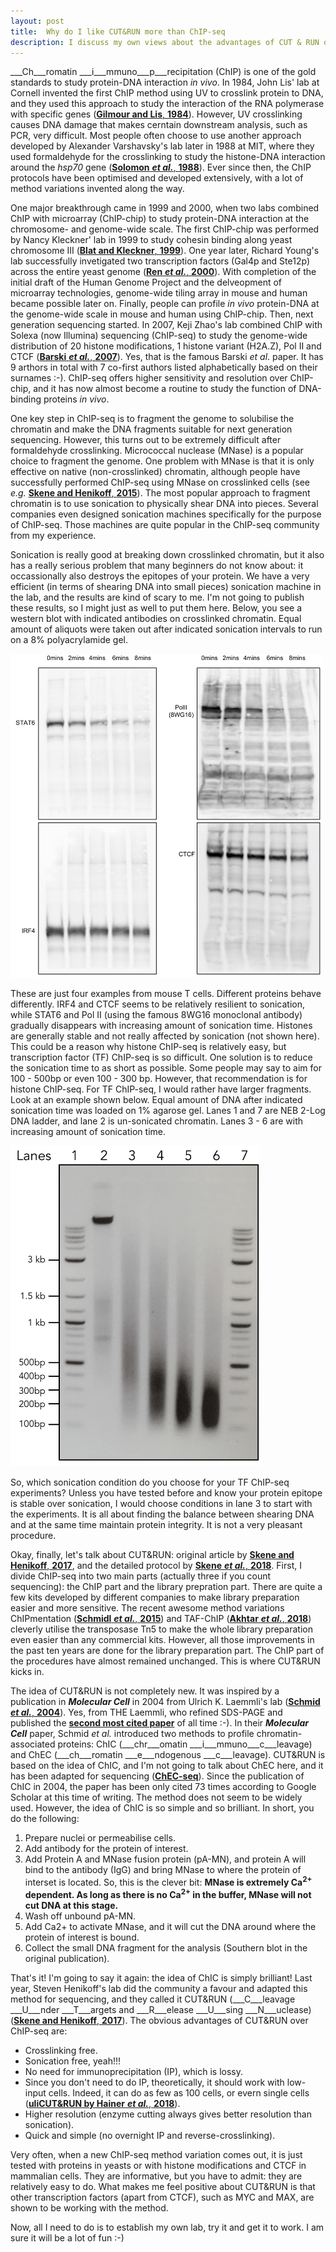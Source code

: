 ```yaml
---
layout: post
title:  Why do I like CUT&RUN more than ChIP-seq
description: I discuss my own views about the advantages of CUT & RUN over ChIP-seq.
---
```


___Ch___romatin ___i___mmuno___p___recipitation (ChIP) is one of the gold standards to study protein-DNA interaction _in vivo_. In 1984, John Lis' lab at Cornell invented the first ChIP method using UV to crosslink protein to DNA, and they used this approach to study the interaction of the RNA polymerase with specific genes ([__Gilmour and Lis__, __1984__](https://www.ncbi.nlm.nih.gov/pmc/articles/PMC345570/)). However, UV crosslinking causes DNA damage that makes cerntain downstream analysis, such as PCR, very difficult. Most people often choose to use another approach developed by Alexander Varshavsky's lab later in 1988 at MIT, where they used formaldehyde for the crosslinking to study the histone-DNA interaction around the _hsp70_ gene ([__Solomon__ ___et al.___, __1988__](https://www.sciencedirect.com/science/article/pii/S0092867488904692)). Ever since then, the ChIP protocols have been optimised and developed extensively, with a lot of method variations invented along the way.

One major breakthrough came in 1999 and 2000, when two labs combined ChIP with microarray (ChIP-chip) to study protein-DNA interaction at the chromosome- and genome-wide scale. The first ChIP-chip was performed by Nancy Kleckner' lab in 1999 to study cohesin binding along yeast chromosome III ([__Blat and Kleckner__, __1999__](https://www.sciencedirect.com/science/article/pii/S0092867400810193)). One year later, Richard Young's lab successfully invetigated two transcription factors (Gal4p and Ste12p) across the entire yeast genome ([__Ren__ ___et al.___, __2000__](http://science.sciencemag.org/content/290/5500/2306.long)). With completion of the initial draft of the Human Genome Project and the delveopment of microarray technologies, genome-wide tiling array in mouse and human became possible later on. Finally, people can profile _in vivo_ protein-DNA at the genome-wide scale in mouse and human using ChIP-chip. Then, next generation sequencing started. In 2007, Keji Zhao's lab combined ChIP with Solexa (now Illumina) sequencing (ChIP-seq) to study the genome-wide distribution of 20 histone modifications, 1 histone variant (H2A.Z), Pol II and CTCF ([__Barski__ ___et al.___, __2007__](https://www.sciencedirect.com/science/article/pii/S0092867407006009)). Yes, that is the famous Barski _et al_. paper. It has 9 arthors in total with 7 co-first authors listed alphabetically based on their surnames :-). ChIP-seq offers higher sensitivity and resolution over ChIP-chip, and it has now almost become a routine to study the function of DNA-binding proteins _in vivo_.

One key step in ChIP-seq is to fragment the genome to solubilise the chromatin and make the DNA fragments suitable for next generation sequencing. However, this turns out to be extremely difficult after formaldehyde crosslinking. Micrococcal nuclease (MNase) is a popular choice to fragment the genome. One problem with MNase is that it is only effective on native (non-crosslinked) chromatin, although people have successfully performed ChIP-seq using MNase on crosslinked cells (see _e.g._ [__Skene and Henikoff__, __2015__](https://elifesciences.org/articles/09225)). The most popular approach to fragment chromatin is to use sonication to physically shear DNA into pieces. Several companies even designed sonication machines specifically for the purpose of ChIP-seq. Those machines are quite popular in the ChIP-seq community from my experience.

Sonication is really good at breaking down crosslinked chromatin, but it also has a really serious problem that many beginners do not know about: it occassionally also destroys the epitopes of your protein. We have a very efficient (in terms of shearing DNA into small pieces) sonication machine in the lab, and the results are kind of scary to me. I'm not going to publish these results, so I might just as well to put them here. Below, you see a western blot with indicated antibodies on crosslinked chromatin. Equal amount of aliquots were taken out after indicated sonication intervals to run on a 8% polyacrylamide gel.

<img src="/img/pico_WB_test.jpg" width="500">

These are just four examples from mouse T cells. Different proteins behave differently. IRF4 and CTCF seems to be relatively resilient to sonication, while STAT6 and Pol II (using the famous 8WG16 monoclonal antibody) gradually disappears with increasing amount of sonication time. Histones are generally stable and not really affected by sonication (not shown here). This could be a reason why histone ChIP-seq is relatively easy, but transcription factor (TF) ChIP-seq is so difficult. One solution is to reduce the sonication time to as short as possible. Some people may say to aim for 100 - 500bp or even 100 - 300 bp. However, that recommendation is for histone ChIP-seq. For TF ChIP-seq, I would rather have larger fragments. Look at an example shown below. Equal amount of DNA after indicated sonication time was loaded on 1% agarose gel. Lanes 1 and 7 are NEB 2-Log DNA ladder, and lane 2 is un-sonicated chromatin. Lanes 3 - 6 are with increasing amount of sonication time.

<img src="/img/dna_sonication.jpg" width="400">

So, which sonication condition do you choose for your TF ChIP-seq experiments? Unless you have tested before and know your protein epitope is stable over sonication, I would choose conditions in lane 3 to start with the experiments. It is all about finding the balance between shearing DNA and at the same time maintain protein integrity. It is not a very pleasant procedure.

Okay, finally, let's talk about CUT&RUN: original article by [__Skene and Henikoff__, __2017__](https://elifesciences.org/articles/21856), and the detailed protocol by [__Skene__ ___et al.___, __2018__](https://www.nature.com/articles/nprot.2018.015). First, I divide ChIP-seq into two main parts (actually three if you count sequencing): the ChIP part and the library prepration part. There are quite a few kits developed by different companies to make library preparation easier and more sensitive. The recent awesome method variations ChIPmentation ([__Schmidl__ ___et al.___, __2015__](https://www.nature.com/articles/nmeth.3542)) and TAF-ChIP ([__Akhtar__ ___et al.___, __2018__](https://www.biorxiv.org/content/early/2018/04/12/299727)) cleverly utilise the transposase Tn5 to make the whole library preparation even easier than any commercial kits. However, all those improvements in the past ten years are done for the library preparation part. The ChIP part of the procedures have almost remained unchanged. This is where CUT&RUN kicks in.

The idea of CUT&RUN is not completely new. It was inspired by a publication in ___Molecular Cell___ in 2004 from Ulrich K. Laemmli's lab ([__Schmid__ ___et al.___, __2004__](https://www.sciencedirect.com/science/article/pii/S1097276504005404)). Yes, from THE Laemmli, who refined SDS-PAGE and published the [__second most cited paper__](https://www.nature.com/news/the-top-100-papers-1.16224) of all time :-). In their ___Molecular Cell___ paper, Schmid _et al._ introduced two methods to profile chromatin-associated proteins: ChIC (___chr___omatin ___i___mmuno___c___leavage) and ChEC (___ch___romatin ___e___ndogenous ___c___leavage). CUT&RUN is based on the idea of ChIC, and I'm not going to talk about ChEC here, and it has been adapted for sequencing ([__ChEC-seq__](https://www.nature.com/articles/ncomms9733)). Since the publication of ChIC in 2004, the paper has been only cited 73 times according to Google Scholar at this time of writing. The method does not seem to be widely used. However, the idea of ChIC is so simple and so brilliant. In short, you do the following:

1. Prepare nuclei or permeabilise cells.
2. Add antibody for the protein of interest.
3. Add Protein A and MNase fusion protein (pA-MN), and protein A will bind to the antibody (IgG) and bring MNase to where the protein of interset is located. So, this is the clever bit: __MNase is extremely Ca<sup>2+</sup> dependent. As long as there is no Ca<sup>2+</sup> in the buffer, MNase will not cut DNA at this stage.__
4. Wash off unbound pA-MN.
5. Add Ca2+ to activate MNase, and it will cut the DNA around where the protein of interest is bound.
6. Collect the small DNA fragment for the analysis (Southern blot in the original publication).

That's it! I'm going to say it again: the idea of ChIC is simply brilliant! Last year, Steven Henikoff's lab did the community a favour and adapted this method for sequencing, and they called it CUT&RUN (___C___leavage ___U___nder ___T___argets and ___R___elease ___U___sing ___N___uclease) ([__Skene and Henikoff__, __2017__](https://elifesciences.org/articles/21856)). The obvious advantages of CUT&RUN over ChIP-seq are:

- Crosslinking free.
- Sonication free, yeah!!!
- No need for immunoprecipitation (IP), which is lossy.
- Since you don't need to do IP, theoretically, it should work with low-input cells. Indeed, it can do as few as 100 cells, or evern single cells ([__uliCUT&RUN by Hainer__ ___et al.___, __2018__](https://www.biorxiv.org/content/early/2018/06/21/286351)).
- Higher resolution (enzyme cutting always gives better resolution than sonication).
- Quick and simple (no overnight IP and reverse-crosslinking).

Very often, when a new ChIP-seq method variation comes out, it is just tested with proteins in yeasts or with histone modifications and CTCF in mammalian cells. They are informative, but you have to admit: they are relatively easy to do. What makes me feel positive about CUT&RUN is that other transcription factors (apart from CTCF), such as MYC and MAX, are shown to be working with the method.

Now, all I need to do is to establish my own lab, try it and get it to work. I am sure it will be a lot of fun :-)